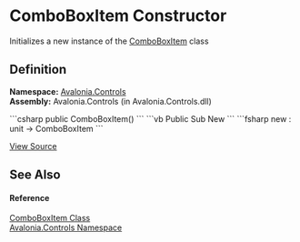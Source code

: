 # ComboBoxItem Constructor


Initializes a new instance of the <a href="T_Avalonia_Controls_ComboBoxItem">ComboBoxItem</a> class



## Definition
**Namespace:** <a href="N_Avalonia_Controls">Avalonia.Controls</a>  
**Assembly:** Avalonia.Controls (in Avalonia.Controls.dll)

<Tabs groupId="api-code-preview">
<TabItem value="csharp" label="C#">
```csharp
public ComboBoxItem()
```
</TabItem>
<TabItem value="vb" label="VB">
```vb
Public Sub New
```
</TabItem>
<TabItem value="fsharp" label="F#">
```fsharp
new : unit -> ComboBoxItem
```
</TabItem>
</Tabs>



<a href="https://github.com/AvaloniaUI/Avalonia/tree/master/src/Avalonia.Controls/ComboBoxItem.cs#L12" title="View the source code">View Source</a>



## See Also


#### Reference
<a href="T_Avalonia_Controls_ComboBoxItem">ComboBoxItem Class</a>  
<a href="N_Avalonia_Controls">Avalonia.Controls Namespace</a>  

